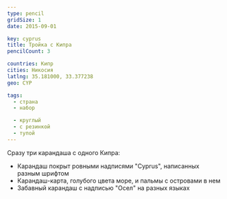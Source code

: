 ```yaml
---
type: pencil
gridSize: 1
date: 2015-09-01

key: cyprus
title: Тройка с Кипра
pencilCount: 3

countries: Кипр
cities: Никосия
latlng: 35.181000, 33.377238
geo: CYP

tags:
  - страна
  - набор

  - круглый
  - с резинкой
  - тупой
---
```


Сразу три карандаша с одного Кипра:

- Карандаш покрыт ровными надписями "Cyprus", написанных разным шрифтом
- Карандаш-карта, голубого цвета море, и пальмы с островами в нем
- Забавный карандаш с надписью "Осел" на разных языках
